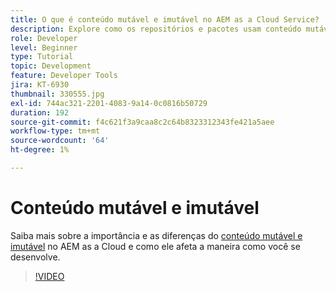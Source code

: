 ```yaml
---
title: O que é conteúdo mutável e imutável no AEM as a Cloud Service?
description: Explore como os repositórios e pacotes usam conteúdo mutável e imutável e por que ele é importante no AEM as a Cloud Service.
role: Developer
level: Beginner
type: Tutorial
topic: Development
feature: Developer Tools
jira: KT-6930
thumbnail: 330555.jpg
exl-id: 744ac321-2201-4083-9a14-0c0816b50729
duration: 192
source-git-commit: f4c621f3a9caa8c2c64b8323312343fe421a5aee
workflow-type: tm+mt
source-wordcount: '64'
ht-degree: 1%

---
```


# Conteúdo mutável e imutável

Saiba mais sobre a importância e as diferenças do [conteúdo mutável e imutável](https://experienceleague.adobe.com/docs/experience-manager-cloud-service/implementing/developing/aem-project-content-package-structure.html?lang=pt-BR) no AEM as a Cloud e como ele afeta a maneira como você se desenvolve.

>[!VIDEO](https://video.tv.adobe.com/v/345906?quality=12&learn=on&captions=por_br)
